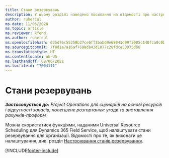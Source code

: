 ```yaml
---
title: Стани резервувань
description: У цьому розділі наведено посилання на відомості про настроювання стану резервування у Project Operations.
author: ruhercul
ms.date: 11/05/2020
ms.topic: article
ms.reviewer: kfend
ms.author: ruhercul
ms.openlocfilehash: 635d76c55358b27ce6ff3babd9e69041d99f5005c140fca0c0bc28d7210ad168
ms.sourcegitcommit: 7f8d1e7a16af769adb43d1877c28fdce53975db8
ms.translationtype: HT
ms.contentlocale: uk-UA
ms.lasthandoff: 08/06/2021
ms.locfileid: "7004111"
---
```

# <a name="booking-statuses"></a>Стани резервувань

_**Застосовується до:** Project Operations для сценаріїв на основі ресурсів і відсутності запасів, полегшене розгортання: угоди та виставлення рахунків-проформ_

Можна скористатися функціями, наданими Universal Resource Scheduling для Dynamics 365 Field Service, щоб налаштувати стани резервування для організації. Відомості про те, як виконати це налаштування, див. розділ [Настроювання станів резервування](/dynamics365/field-service/set-up-booking-statuses).


[!INCLUDE[footer-include](../includes/footer-banner.md)]